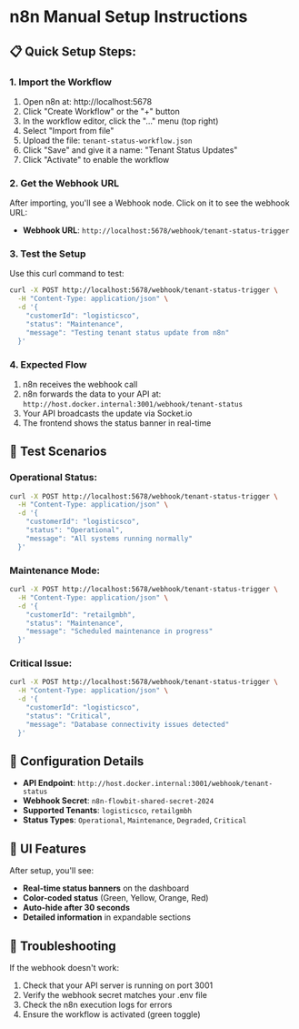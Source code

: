 # n8n Manual Setup Instructions

## 📋 Quick Setup Steps:

### 1. Import the Workflow
1. Open n8n at: http://localhost:5678
2. Click "Create Workflow" or the "+" button
3. In the workflow editor, click the "..." menu (top right)
4. Select "Import from file"
5. Upload the file: `tenant-status-workflow.json`
6. Click "Save" and give it a name: "Tenant Status Updates"
7. Click "Activate" to enable the workflow

### 2. Get the Webhook URL
After importing, you'll see a Webhook node. Click on it to see the webhook URL:
- **Webhook URL**: `http://localhost:5678/webhook/tenant-status-trigger`

### 3. Test the Setup
Use this curl command to test:

```bash
curl -X POST http://localhost:5678/webhook/tenant-status-trigger \
  -H "Content-Type: application/json" \
  -d '{
    "customerId": "logisticsco",
    "status": "Maintenance",
    "message": "Testing tenant status update from n8n"
  }'
```

### 4. Expected Flow
1. n8n receives the webhook call
2. n8n forwards the data to your API at: `http://host.docker.internal:3001/webhook/tenant-status`
3. Your API broadcasts the update via Socket.io
4. The frontend shows the status banner in real-time

## 🎯 Test Scenarios

### Operational Status:
```bash
curl -X POST http://localhost:5678/webhook/tenant-status-trigger \
  -H "Content-Type: application/json" \
  -d '{
    "customerId": "logisticsco",
    "status": "Operational",
    "message": "All systems running normally"
  }'
```

### Maintenance Mode:
```bash
curl -X POST http://localhost:5678/webhook/tenant-status-trigger \
  -H "Content-Type: application/json" \
  -d '{
    "customerId": "retailgmbh",
    "status": "Maintenance",
    "message": "Scheduled maintenance in progress"
  }'
```

### Critical Issue:
```bash
curl -X POST http://localhost:5678/webhook/tenant-status-trigger \
  -H "Content-Type: application/json" \
  -d '{
    "customerId": "logisticsco",
    "status": "Critical",
    "message": "Database connectivity issues detected"
  }'
```

## 🔧 Configuration Details

- **API Endpoint**: `http://host.docker.internal:3001/webhook/tenant-status`
- **Webhook Secret**: `n8n-flowbit-shared-secret-2024`
- **Supported Tenants**: `logisticsco`, `retailgmbh`
- **Status Types**: `Operational`, `Maintenance`, `Degraded`, `Critical`

## 🎨 UI Features

After setup, you'll see:
- **Real-time status banners** on the dashboard
- **Color-coded status** (Green, Yellow, Orange, Red)
- **Auto-hide after 30 seconds**
- **Detailed information** in expandable sections

## 🚨 Troubleshooting

If the webhook doesn't work:
1. Check that your API server is running on port 3001
2. Verify the webhook secret matches your .env file
3. Check the n8n execution logs for errors
4. Ensure the workflow is activated (green toggle)
